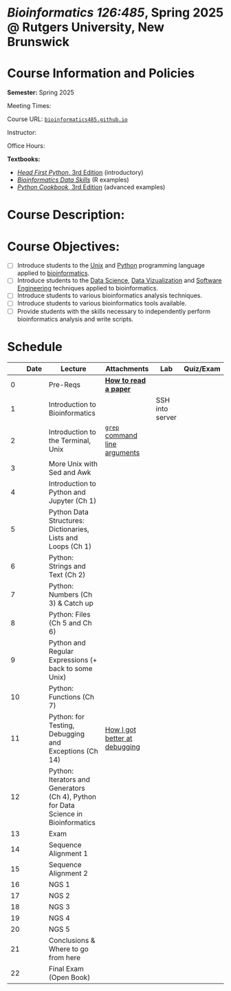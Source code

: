 # *Bioinformatics 126:485*, Spring 2025 @ Rutgers University, New Brunswick

# Course Information and Policies

**Semester:** Spring 2025

Meeting Times:

Course URL: [`bioinformatics485.github.io`](http://bioinformatics485.github.io)

Instructor:

Office Hours:

**Textbooks:**
* [*Head First Python*, 3rd Edition](https://www.oreilly.com/library/view/head-first-python/9781492051282/) (introductory)
* [*Bioinformatics Data Skills*](https://www.oreilly.com/library/view/bioinformatics-data-skills/9781449367480/) (R examples)
* [*Python Cookbook*, 3rd Edition](https://www.oreilly.com/library/view/python-cookbook-3rd/9781449357337/) (advanced examples)

# Course Description:

# Course Objectives:
- [ ] Introduce students to the [Unix](https://en.wikipedia.org/wiki/Unix) and [Python](https://en.wikipedia.org/wiki/Python_(programming_language)) programming language applied to [bioinformatics](https://en.wikipedia.org/wiki/Bioinformatics).
- [ ] Introduce students to the [Data Science](https://en.wikipedia.org/wiki/Data_science), [Data Vizualization](https://en.wikipedia.org/wiki/Data_and_information_visualization) and [Software Engineering](https://en.wikipedia.org/wiki/Software_engineering) techniques applied to bioinformatics.
- [ ] Introduce students to various bioinformatics analysis techniques.
- [ ] Introduce students to various bioinformatics tools available.
- [ ] Provide students with the skills necessary to independently perform bioinformatics analysis and write scripts.

# Schedule

|  | Date | Lecture                        | Attachments         | Lab                        | Quiz/Exam |
| ---- | ---- | ------------------------------ | ------------------- | -------------------------- | --------- |
| 0    |      | Pre-Reqs                       | [**How to read a paper**](https://web.stanford.edu/class/ee384m/Handouts/HowtoReadPaper.pdf) |                            |           |
| 1    |      | Introduction to Bioinformatics |                     | SSH into server |           |
| 2  |  | Introduction to the Terminal, Unix                   | [`grep`](https://wizardzines.com/comics/grep/) [command line arguments](https://wizardzines.com/comics/command-line-arguments/)|  |  |
| 3  |  | More Unix with Sed and Awk                              |  |  |  |
| 4  |  | Introduction to Python and Jupyter (Ch 1)            |  |  |
| 5  |  | Python Data Structures: Dictionaries, Lists and Loops (Ch 1)   |  |  |
| 6  |  | Python: Strings and Text (Ch 2)                       |  |  |  |
| 7  |  | Python: Numbers (Ch 3) & Catch up                                |  |  |  |
| 8  |  | Python: Files (Ch 5 and Ch 6)                         |  |  |  |
| 9  |  | Python and Regular Expressions (+ back to some Unix)                      |  |  |  |
| 10 |  | Python: Functions (Ch 7)                              |  |  |  |
| 11 |  | Python: for Testing, Debugging and Exceptions (Ch 14) | [How I got better at debugging](https://wizardzines.com/comics/better-at-debugging/) |  |
| 12 |  | Python: Iterators and Generators (Ch 4), Python for Data Science in Bioinformatics              |  |  |  |
| 13 |  | Exam                                                 |  |  |  |
| 14 |  | Sequence Alignment 1                                 |  |  |  |
| 15 |  | Sequence Alignment 2                                 |  |  |  |
| 16 |  | NGS 1                                                |  |  |  |
| 17 |  | NGS 2                                                |  |  |  |
| 18 |  | NGS 3                                                |  |  |  |
| 19 |  | NGS 4                                                |  |  |  |
| 20 |  | NGS 5                                                |  |  |  |
| 21 |  | Conclusions & Where to go from here                  |  |  |  |
| 22 |  | Final Exam (Open Book)                               |  |  |  |

